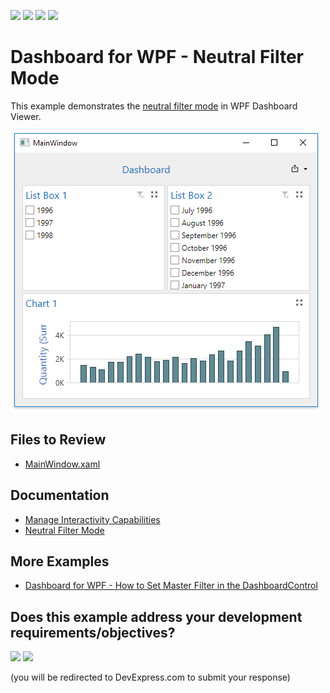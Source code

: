 <!-- default badges list -->
![](https://img.shields.io/endpoint?url=https://codecentral.devexpress.com/api/v1/VersionRange/149570803/22.2.2%2B)
[![](https://img.shields.io/badge/Open_in_DevExpress_Support_Center-FF7200?style=flat-square&logo=DevExpress&logoColor=white)](https://supportcenter.devexpress.com/ticket/details/T830515)
[![](https://img.shields.io/badge/📖_How_to_use_DevExpress_Examples-e9f6fc?style=flat-square)](https://docs.devexpress.com/GeneralInformation/403183)
[![](https://img.shields.io/badge/💬_Leave_Feedback-feecdd?style=flat-square)](#does-this-example-address-your-development-requirementsobjectives)
<!-- default badges end -->

# Dashboard for WPF - Neutral Filter Mode

This example demonstrates the [neutral filter mode](https://docs.devexpress.com/Dashboard/400262) in WPF Dashboard Viewer.

![](./images/wpf-dashboard-viewer-neutral-filter-mode.png)

##  Files to Review

* [MainWindow.xaml](./CS/Wpf_NeutralFilterMode_Example/Wpf_NeutralFilterMode_Example/MainWindow.xaml)

## Documentation

- [Manage Interactivity Capabilities](https://docs.devexpress.com/Dashboard/400011/wpf-viewer/manage-interactivity-capabilities)
- [Neutral Filter Mode](https://docs.devexpress.com/Dashboard/400262/common-features/interactivity/neutral-filter-mode)

## More Examples

- [Dashboard for WPF - How to Set Master Filter in the DashboardControl](https://github.com/DevExpress-Examples/wpf-dashboard-how-to-set-master-filter)
<!-- feedback -->
## Does this example address your development requirements/objectives?

[<img src="https://www.devexpress.com/support/examples/i/yes-button.svg"/>](https://www.devexpress.com/support/examples/survey.xml?utm_source=github&utm_campaign=wpf-dashboard-viewer-neutral-filter-mode&~~~was_helpful=yes) [<img src="https://www.devexpress.com/support/examples/i/no-button.svg"/>](https://www.devexpress.com/support/examples/survey.xml?utm_source=github&utm_campaign=wpf-dashboard-viewer-neutral-filter-mode&~~~was_helpful=no)

(you will be redirected to DevExpress.com to submit your response)
<!-- feedback end -->
